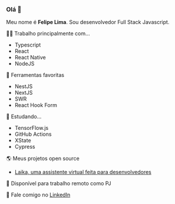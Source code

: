### Olá 👋

Meu nome é **Felipe Lima**. Sou desenvolvedor Full Stack Javascript.

👨‍💻 Trabalho principalmente com...
- Typescript
- React
- React Native
- NodeJS

🌟 Ferramentas favoritas
- NestJS
- NextJS
- SWR
- React Hook Form

🌱 Estudando...
- TensorFlow.js
- GitHub Actions
- XState
- Cypress

🌎 Meus projetos open source
- [Laika, uma assistente virtual feita para desenvolvedores](https://github.com/flplima/laika)

🔭 Disponível para trabalho remoto como PJ

💬 Fale comigo no [LinkedIn](https://www.linkedin.com/in/felipelimadasilva/)
